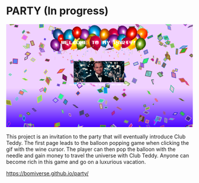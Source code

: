 # PARTY (In progress)
![screenshot](images/balloonparty.png)

This project is an invitation to the party that will eventually introduce Club Teddy. The first page leads to the balloon popping game when clicking the gif with the wine cursor. The player can then pop the balloon with the needle and gain money to travel the universe with Club Teddy. Anyone can become rich in this game and go on a luxurious vacation.


https://bomiverse.github.io/party/
